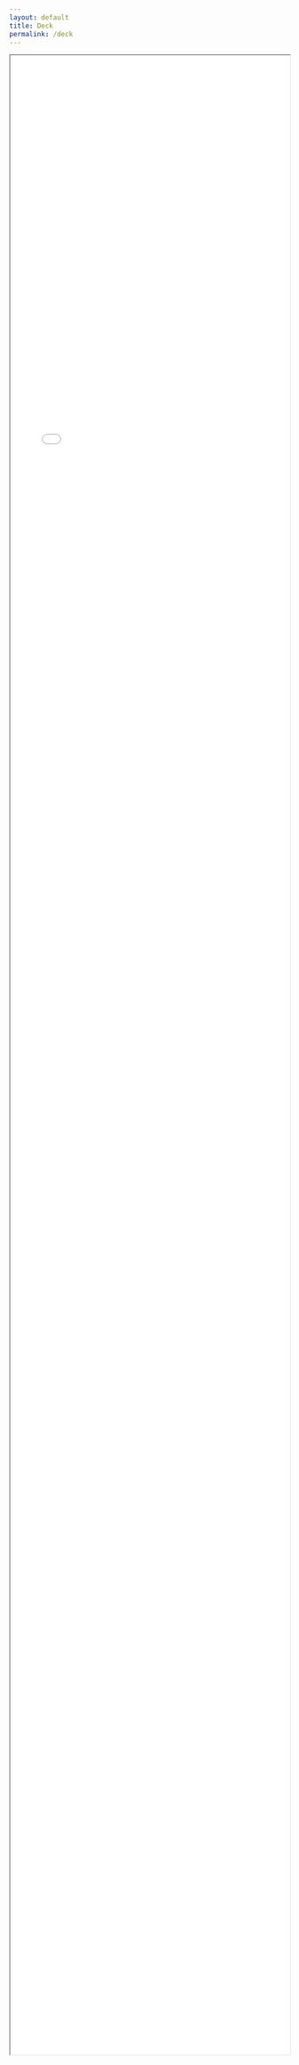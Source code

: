 ```yaml
---
layout: default
title: Deck
permalink: /deck
---
```


<iframe src="{{ site.baseurl }}/assets/EventHorizon_Presentation_LP.pdf" style="width: 100%; height: 90vh;"></iframe>
